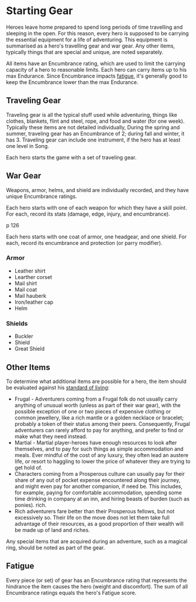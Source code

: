 # Starting Gear

Heroes leave home prepared to spend long periods of time travelling and sleeping in the open. For this reason, every hero is supposed to be carrying the essential equipment for a life of adventuring. This equipment is summarised as a hero's travelling gear and war gear. Any other items, typically things that are special and unique, are noted separately.

All items have an Encumbrance rating, which are used to limit the carrying capacity of a hero to reasonable limits.  Each hero can carry items up to his max Endurance.  Since Encumbrance impacts [fatigue](fatigue.md), it's generally good to keep the Encumbrance lower than the max Endurance.

## Traveling Gear

Traveling gear is all the typical stuff used while adventuring, things like clothes, blankets, flint and steel, rope, and food and water (for one week).  Typically these items are not detailed individually,  During the spring and summer, traveling gear has an Encumbrance of 2; during fall and winter, it has 3.  Traveling gear can include one instrument, if the hero has at least one level in Song.

Each hero starts the game with a set of traveling gear.

## War Gear

Weapons, armor, helms, and shield are individually recorded, and they have unique Encumbrance ratings.

Each hero starts with one of each weapon for which they have a skill point.  For each, record its stats (damage, edge, injury, and encumbrance).


p 126

Each hero starts with one coat of armor, one headgear, and one shield.  For each, record its encumbrance and protection (or parry modifier).

### Armor

* Leather shirt
* Learther corset
* Mail shirt 
* Mail coat
* Mail hauberk
* Iron/leather cap
* Helm

### Shields

* Buckler
* Shield
* Great Shield

## Other Items

To determine what additional items are possible for a hero, the item should be evaluated against his [standard of living](standard-of-living.md):

* Frugal - Adventurers coming from a Frugal folk do not usually carry anything of unusual worth (unless as part of their war gear), with the possible exception of one or two pieces of expensive clothing or common jewellery, like a rich mantle or a golden necklace or bracelet; probably a token of their status among their peers. Consequently, Frugal adventurers can rarely afford to pay for anything, and prefer to find or make what they need instead.
* Martial - Martial player-heroes have enough resources to look after themselves, and to pay for such things as simple accommodation and meals. Ever mindful of the cost of any luxury, they often lead an austere life, or resort to haggling to lower the price of whatever they are trying to get hold of.
* Characters coming from a Prosperous culture can usually pay for their share of any out of pocket expense encountered along their journey, and might even pay for another companion, if need be. This includes, for example, paying for comfortable accommodation, spending some time drinking in company at an inn, and hiring beasts of burden (such as ponies). 
rich.
* Rich adventurers fare better than their Prosperous fellows, but not excessively so. Their life on the move does not let them take full advantage of their resources, as a good proportion of their wealth will be made up of land and riches.

Any special items that are acquired during an adventure, such as a magical ring, should be noted as part of the gear.

## Fatigue

Every piece (or set) of gear has an Encumbrance rating that represents the hindrance the item causes the hero (weight and discomfort).  The sum of all Encumbrance ratings equals the hero's Fatigue score.
